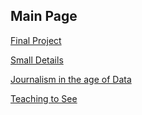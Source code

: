 

## Main Page

[Final Project](https://lmduarte.github.io/Relationships/)

[Small Details](https://lmduarte.github.io/small-details/)

[Journalism in the age of Data](https://lmduarte.github.io/DV/)

[Teaching to See](https://lmduarte.github.io/Teaching-to/)


